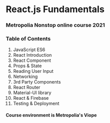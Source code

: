 # React.js Fundamentals
### Metropolia Nonstop online course 2021

### Table of Contents
1. JavaScript ES6
2. React Introduction
3. React Component
4. Props & State
5. Reading User Input
6. Networking
7. 3rd Party Components
8. React Router
9. Material-UI library
10. React & Firebase
11. Testing & Deployment

#### Course environment is Metropolia's Viope